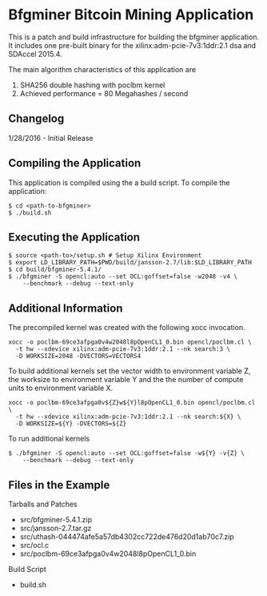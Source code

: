 Bfgminer Bitcoin Mining Application
===============================

This is a patch and build infrastructure for building the bfgminer
application.  It includes one pre-built binary for the
xilinx:adm-pcie-7v3:1ddr:2.1 dsa and SDAccel 2015.4.

The main algorithm characteristics of this application are
1. SHA256 double hashing with poclbm kernel
4. Achieved performance = 80 Megahashes / second

Changelog
----------
1/28/2016 - Initial Release

Compiling the Application
---------------------------
This application is compiled using the a build script.
To compile the application:

```
$ cd <path-to-bfgminer>
$ ./build.sh
```

Executing the Application
---------------------------

```
$ source <path-to>/setup.sh # Setup Xilinx Environment
$ export LD_LIBRARY_PATH=$PWD/build/jansson-2.7/lib:$LD_LIBRARY_PATH
$ cd build/bfgminer-5.4.1/
$ ./bfgminer -S opencl:auto --set OCL:goffset=false -w2048 -v4 \
    --benchmark --debug --text-only
```

Additional Information
------------------------

The precompiled kernel was created with the following xocc invocation.

```
xocc -o poclbm-69ce3afpga0v4w2048l8pOpenCL1_0.bin opencl/poclbm.cl \ 
  -t hw --xdevice xilinx:adm-pcie-7v3:1ddr:2.1 --nk search:3 \
  -D WORKSIZE=2048 -DVECTORS=VECTORS4
```

To build additional kernels set the vector width to environment variable Z, the
worksize to environment variable Y and the the number of compute units to
environment variable X.

```
xocc -o poclbm-69ce3afpga0v${Z}w${Y}l8pOpenCL1_0.bin opencl/poclbm.cl \ 
  -t hw --xdevice xilinx:adm-pcie-7v3:1ddr:2.1 --nk search:${X} \
  -D WORKSIZE=${Y} -DVECTORS=${Z}
```

To run additional kernels

```
$ ./bfgminer -S opencl:auto --set OCL:goffset=false -w${Y} -v{Z} \
    --benchmark --debug --text-only
```

Files in the Example
---------------------
Tarballs and Patches
- src/bfgminer-5.4.1.zip
- src/jansson-2.7.tar.gz
- src/uthash-044474afe5a57db4302cc722de476d20d1ab70c7.zip
- src/ocl.c
- src/poclbm-69ce3afpga0v4w2048l8pOpenCL1_0.bin

Build Script
- build.sh
